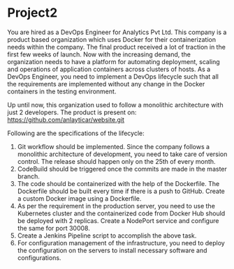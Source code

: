 # Project2

You are hired as a DevOps Engineer for Analytics Pvt Ltd. This company is a product based organization which uses Docker for their containerization needs within the company. The final product received a lot of traction in the first few weeks of launch. Now with the increasing demand, the organization needs to have a platform for automating deployment, scaling and operations of application containers across clusters of hosts. As a DevOps Engineer, you need to implement a DevOps lifecycle such that all the requirements are implemented without any change in the Docker containers in the testing environment.

Up until now, this organization used to follow a monolithic architecture with just 2 developers. The product is present on: https://github.com/anlayticar/website.git

Following are the specifications of the lifecycle:

1.	Git workflow should be implemented. Since the company follows a monolithic architecture of development, you need to take care of 
    version control. The release should happen only on the 25th of every month.
2.	CodeBuild should be triggered once the commits are made in the master branch.
3.	The code should be containerized with the help of the Dockerfile. The Dockerfile should be built every time if there is a push to 
    GitHub. Create a custom Docker image using a Dockerfile.
4.	As per the requirement in the production server, you need to use the Kubernetes cluster and the containerized code from Docker Hub 
    should be deployed with 2 replicas. Create a NodePort service and configure the same for port 30008.
5.	Create a Jenkins Pipeline script to accomplish the above task.
6.	For configuration management of the infrastructure, you need to deploy the configuration on the servers to install necessary software 
    and configurations.

